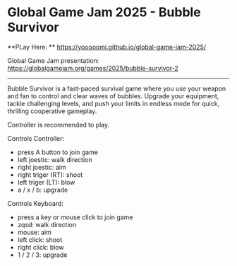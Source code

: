# Global Game Jam 2025 - Bubble Survivor


**PLay Here: ** https://yooooomi.github.io/global-game-jam-2025/

Global Game Jam presentation: https://globalgamejam.org/games/2025/bubble-survivor-2

---

Bubble Survivor is a fast-paced survival game where you use your weapon and fan to control and clear waves of bubbles. Upgrade your equipment, tackle challenging levels, and push your limits in endless mode for quick, thrilling cooperative gameplay.

Controller is recommended to play.

Controls Controller:
- press A button to join game
- left joestic: walk direction
- right joestic: aim
- right triger (RT):  shoot
- left triger (LT): blow
- a / x / b: upgrade

Controls Keyboard:
- press a key or mouse click to join game
- zqsd: walk direction
- mouse: aim
- left click:  shoot
- right click: blow
- 1 / 2 / 3: upgrade